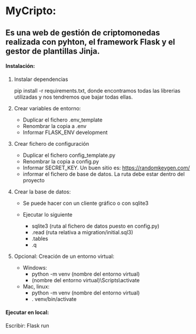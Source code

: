 # MyCripto: 

## Es una web de gestión de criptomonedas realizada con pyhton, el framework Flask y el gestor de plantillas Jinja. 

#### Instalación:

1. Instalar dependencias

    pip install -r requirements.txt, donde encontramos todas las librerias utilizadas y nos tendremos que bajar todas ellas. 

2. Crear variables de entorno:
    - Duplicar el fichero .env_template
    - Renombrar la copia a .env
    - Informar FLASK_ENV development

3. Crear fichero de configuración
    - Duplicar el fichero config_template.py
    - Renombrar la copia a config.py
    - Informar SECRET_KEY. Un buen sitio es: https://randomkeygen.com/
    - informar el fichero de base de datos. La ruta debe estar dentro del proyecto

4. Crear la base de datos:
    - Se puede hacer con un cliente gráfico o con sqlite3
    - Ejecutar lo siguiente

        + sqlite3 (ruta al fichero de datos puesto en config.py)
        + .read (ruta relativa a migration/initial.sql3)
        + .tables
        + .q

5. Opcional: Creación de un entorno virtual:
    - Windows:
        - python -m venv (nombre del entorno virtual)
        - (nombre del entorno virtual)\Scripts\activate
    - Mac, linux:
        - python -m venv (nombre del entorno virtual)
        - . venv/bin/activate

#### Ejecutar en local:
Escribir:
    Flask run 



